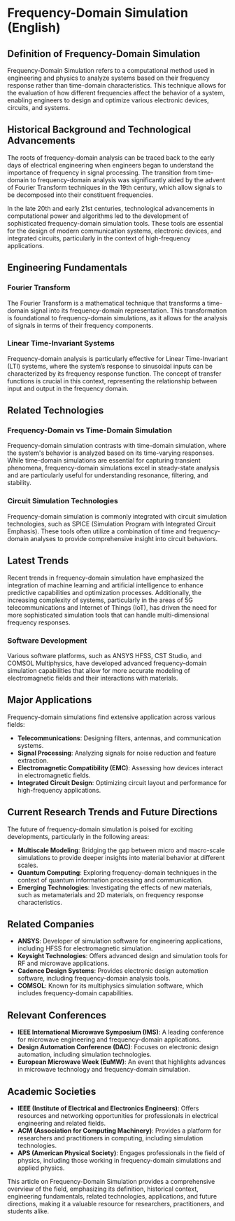 # Frequency-Domain Simulation (English)

## Definition of Frequency-Domain Simulation
Frequency-Domain Simulation refers to a computational method used in engineering and physics to analyze systems based on their frequency response rather than time-domain characteristics. This technique allows for the evaluation of how different frequencies affect the behavior of a system, enabling engineers to design and optimize various electronic devices, circuits, and systems.

## Historical Background and Technological Advancements
The roots of frequency-domain analysis can be traced back to the early days of electrical engineering when engineers began to understand the importance of frequency in signal processing. The transition from time-domain to frequency-domain analysis was significantly aided by the advent of Fourier Transform techniques in the 19th century, which allow signals to be decomposed into their constituent frequencies.

In the late 20th and early 21st centuries, technological advancements in computational power and algorithms led to the development of sophisticated frequency-domain simulation tools. These tools are essential for the design of modern communication systems, electronic devices, and integrated circuits, particularly in the context of high-frequency applications.

## Engineering Fundamentals 
### Fourier Transform
The Fourier Transform is a mathematical technique that transforms a time-domain signal into its frequency-domain representation. This transformation is foundational to frequency-domain simulations, as it allows for the analysis of signals in terms of their frequency components.

### Linear Time-Invariant Systems
Frequency-domain analysis is particularly effective for Linear Time-Invariant (LTI) systems, where the system’s response to sinusoidal inputs can be characterized by its frequency response function. The concept of transfer functions is crucial in this context, representing the relationship between input and output in the frequency domain.

## Related Technologies
### Frequency-Domain vs Time-Domain Simulation
Frequency-domain simulation contrasts with time-domain simulation, where the system's behavior is analyzed based on its time-varying responses. While time-domain simulations are essential for capturing transient phenomena, frequency-domain simulations excel in steady-state analysis and are particularly useful for understanding resonance, filtering, and stability.

### Circuit Simulation Technologies
Frequency-domain simulation is commonly integrated with circuit simulation technologies, such as SPICE (Simulation Program with Integrated Circuit Emphasis). These tools often utilize a combination of time and frequency-domain analyses to provide comprehensive insight into circuit behaviors.

## Latest Trends
Recent trends in frequency-domain simulation have emphasized the integration of machine learning and artificial intelligence to enhance predictive capabilities and optimization processes. Additionally, the increasing complexity of systems, particularly in the areas of 5G telecommunications and Internet of Things (IoT), has driven the need for more sophisticated simulation tools that can handle multi-dimensional frequency responses.

### Software Development
Various software platforms, such as ANSYS HFSS, CST Studio, and COMSOL Multiphysics, have developed advanced frequency-domain simulation capabilities that allow for more accurate modeling of electromagnetic fields and their interactions with materials.

## Major Applications
Frequency-domain simulations find extensive application across various fields:
- **Telecommunications**: Designing filters, antennas, and communication systems.
- **Signal Processing**: Analyzing signals for noise reduction and feature extraction.
- **Electromagnetic Compatibility (EMC)**: Assessing how devices interact in electromagnetic fields.
- **Integrated Circuit Design**: Optimizing circuit layout and performance for high-frequency applications.

## Current Research Trends and Future Directions
The future of frequency-domain simulation is poised for exciting developments, particularly in the following areas:
- **Multiscale Modeling**: Bridging the gap between micro and macro-scale simulations to provide deeper insights into material behavior at different scales.
- **Quantum Computing**: Exploring frequency-domain techniques in the context of quantum information processing and communication.
- **Emerging Technologies**: Investigating the effects of new materials, such as metamaterials and 2D materials, on frequency response characteristics.

## Related Companies
- **ANSYS**: Developer of simulation software for engineering applications, including HFSS for electromagnetic simulation.
- **Keysight Technologies**: Offers advanced design and simulation tools for RF and microwave applications.
- **Cadence Design Systems**: Provides electronic design automation software, including frequency-domain analysis tools.
- **COMSOL**: Known for its multiphysics simulation software, which includes frequency-domain capabilities.

## Relevant Conferences
- **IEEE International Microwave Symposium (IMS)**: A leading conference for microwave engineering and frequency-domain applications.
- **Design Automation Conference (DAC)**: Focuses on electronic design automation, including simulation technologies.
- **European Microwave Week (EuMW)**: An event that highlights advances in microwave technology and frequency-domain simulation.

## Academic Societies
- **IEEE (Institute of Electrical and Electronics Engineers)**: Offers resources and networking opportunities for professionals in electrical engineering and related fields.
- **ACM (Association for Computing Machinery)**: Provides a platform for researchers and practitioners in computing, including simulation technologies.
- **APS (American Physical Society)**: Engages professionals in the field of physics, including those working in frequency-domain simulations and applied physics.

This article on Frequency-Domain Simulation provides a comprehensive overview of the field, emphasizing its definition, historical context, engineering fundamentals, related technologies, applications, and future directions, making it a valuable resource for researchers, practitioners, and students alike.